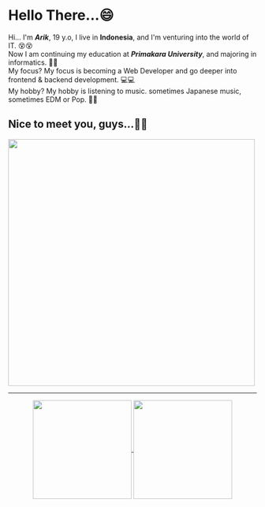  <h1>Hello There...😄</h1>      
                             
<span>Hi... I'm <i><b>Arik</b></i>, 19 y.o, I live in <b>Indonesia</b>, and I'm venturing into the world of IT. 😵😵</span><br/>
<span>Now I am continuing my education at <i><b>Primakara University</b></i>, and majoring in informatics. 🧑‍🎓</span><br/>
<span>My focus? My focus is becoming a Web Developer and go deeper into frontend & backend development. 💻💻</span><br/>
<span>My hobby? My hobby is listening to music. sometimes Japanese music, sometimes EDM or Pop. 🎵🎵</span><br/> 
<h2><b>Nice to meet you, guys...👋👋</b></h2>
<img width=500 src="https://image.myanimelist.net/ui/5LYzTBVoS196gvYvw3zjwFhXVJkIUXlOkrAV4qlORTE">
  
<hr>

<p align="center">
    <a href="https://github.com/anuraghazra/github-readme-stats">
      <img height=200 align="center" src="https://github-readme-stats.vercel.app/api?username=ArikusumaWardana&show_icons=true" />
    </a>
    <a href="https://github.com/anuraghazra/convoychat">
      <img height=200 align="center" src="https://github-readme-stats.vercel.app/api/top-langs?username=ArikusumaWardana&layout=compact&langs_count=8&card_width=320" />
    </a>
</p>
